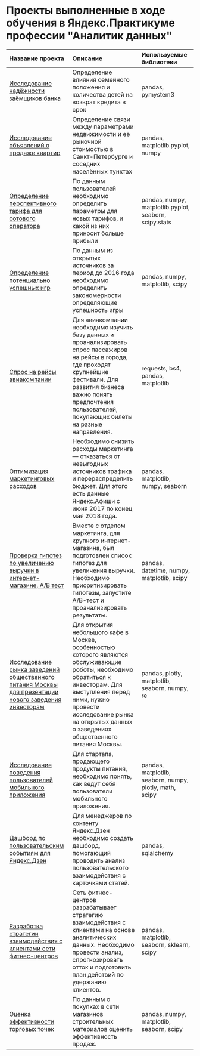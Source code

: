 # Проекты выполненные в ходе обучения в Яндекс.Практикуме профессии "Аналитик данных"

| Название проекта | Описание | Используемые библиотеки |
| :-------------------- | :-------------------- |:--------------------|
| [Исследование надёжности заёмщиков банка](Reliability_of_borrowers) | Определение влияния семейного положения и количества детей на возврат кредита в срок | pandas, pymystem3 |
| [Исследование объявлений о продаже квартир](Ads_for_the_sale_of_apartments) | Определение связи между параметрами недвижимости и её рыночной стоимостью в Санкт-Петербурге и соседних населённых пунктах | pandas, matplotlib.pyplot, numpy |
| [Определение перспективного тарифа для сотового оператора](Tariff_for_a_telecom_company) | По данным пользователей необходимо определить параметры для новых тарифов, и какой из них приносит больше прибыли | pandas, numpy, matplotlib.pyplot, seaborn, scipy.stats |
| [Определение потенциально успешных игр](Definition_of_popular_games) | По данным из открытых источников за период до 2016 года необходимо определить закономерности определяющие успешность игры | pandas, numpy, matplotlib, scipy |
| [Спрос на рейсы авиакомпании](Demand_for_airline_flights) | Для авиакомпании необходимо изучить базу данных и проанализировать спрос пассажиров на рейсы в города, где проходят крупнейшие фестивали. Для развития бизнеса важно понять предпочтения пользователей, покупающих билеты на разные направления. | requests, bs4, pandas, matplotlib |
| [Оптимизация маркетинговых расходов](Optimization_of_marketing_expenses) | Необходимо снизить расходы маркетинга — отказаться от невыгодных источников трафика и перераспределить бюджет. Для этого есть данные Яндекс.Афиши с июня 2017 по конец мая 2018 года. | pandas, matplotlib, numpy, seaborn |
| [Проверка гипотез по увеличению выручки в интернет-магазине, A/B тест](Hypothesis_testing_AB_test) | Вместе с отделом маркетинга, для крупного интернет-магазина, был подготовлен список гипотез для увеличения выручки. Необходимо приоритизировать гипотезы, запустите A/B-тест и проанализировать результаты. | pandas, datetime, numpy, matplotlib, scipy |
| [Исследование рынка заведений общественного питания Москвы для презентации нового заведения инвесторам](Moscow_catering_market) | Для открытия небольшого кафе в Москве, особенностью которого являются обслуживающие роботы, необходимо обратиться к инвесторам. Для выступления перед ними, нужно провести исследование рынка на открытых данных о заведениях общественного питания Москвы. | pandas, plotly, matplotlib, seaborn, numpy, re |
| [Исследование поведения пользователей мобильного приложения](Mobile_app_user_research) | Для стартапа, продающего продукты питания, необходимо понять, как ведут себя пользователи мобильного приложения. | pandas, matplotlib, seaborn, numpy, plotly, math, scipy |
| [Дашборд по пользовательским событиям для Яндекс.Дзен](Dashboard_for_Yandex.Zen) | Для менеджеров по контенту Яндекс.Дзен необходимо создать дашборд, помогающий проводить анализ пользовательского взаимодействия с карточками статей. | pandas, sqlalchemy |
| [Разработка стратегии взаимодействия с клиентами сети фитнес-центров](Interaction_strategies) | Сеть фитнес-центров разрабатывает стратегию взаимодействия с клиентами на основе аналитических данных. Необходимо провести анализ, спрогнозировать отток и подготовить план действий по удержанию клиентов. | pandas, matplotlib, seaborn, sklearn, scipy |
| [Оценка эффективности торговых точек](Efficiency_of_retail_outlets) | По данным о покупках в сети магазинов строительных материалов оценить эффективность продаж. | pandas, numpy, matplotlib, seaborn, scipy |
